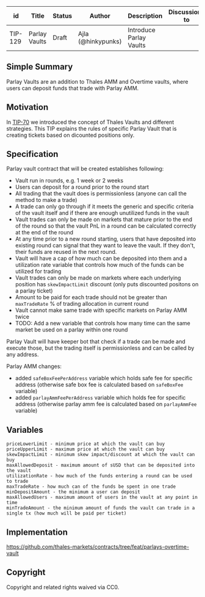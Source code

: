 | id | Title | Status | Author | Description | Discussions to | Created |
| ----------- | ----------- | ----------- | ----------- | ----------- | ----------- | ----------- |
| TIP-129 | Parlay Vaults| Draft | Ajla (@hinkypunks) | Introduce Parlay Vaults |  | 2023-02-20
 
## Simple Summary
 Parlay Vaults are an addition to Thales AMM and Overtime vaults, where users can deposit funds that trade with Parlay AMM.  
 
 ## Motivation
 In [TIP-70](https://github.com/thales-markets/thales-improvement-proposals/blob/main/TIPs/TIP-70.md) we introduced the concept of Thales Vaults and different strategies. This TIP explains the rules of specific Parlay Vault that is creating tickets based on dicounted positions only. 


## Specification  
Parlay vault contract that will be created establishes following: 
- Vault run in rounds, e.g. 1 week or 2 weeks
- Users can deposit for a round prior to the round start  
- All trading that the vault does is permissionless (anyone can call the method to make a trade)  
- A trade can only go through if it meets the generic and specific criteria of the vault itself and if there are enough unutilized funds in the vault  
- Vault trades can only be made on markets that mature prior to the end of the round so that the vault PnL in a round can be calculated correctly at the end of the round
- At any time prior to a new round starting, users that have deposited into existing round can signal that they want to leave the vault. If they don't, their funds are reused in the next round.  
- Vault will have a cap of how much can be deposited into them and a utilization rate variable that controls how much of the funds can be utilized for trading  
- Vault trades can only be made on markets where each underlying position has `skewImpactLimit` discount (only puts discounted positons on a parlay ticket)
- Amount to be paid for each trade should not be greater than `maxTradeRate` % of trading allocation in current round
- Vault cannot make same trade with specific markets on Parlay AMM twice  
- TODO: Add a new variable that controls how many time can the same market be used on a parlay within one round

Parlay Vault will have keeper bot that check if a trade can be made and execute those, but the trading itself is permissionless and can be called by any address. 

Parlay AMM changes: 
- added `safeBoxFeePerAddress` variable which holds safe fee for specific address (otherwise safe box fee is calculated based on `safeBoxFee` variable)
- added `parlayAmmFeePerAddress` variable which holds fee for specific address (otherwise parlay amm fee is calculated based on `parlayAmmFee` variable)


## Variables
	priceLowerLimit - minimum price at which the vault can buy
    priceUpperLimit - maximum price at which the vault can buy
    skewImpactLimit - minimum skew impact/discount at which the vault can buy
    maxAllowedDeposit - maximum amount of sUSD that can be deposited into the vault
    utilizationRate - how much of the funds entering a round can be used to trade
    maxTradeRate - how much can of the funds be spent in one trade
    minDepositAmount - the minimum a user can deposit
    maxAllowedUsers - maximum amount of users in the vault at any point in time
    minTradeAmount - the minimum amount of funds the vault can trade in a single tx (how much will be paid per ticket)

## Implementation  
https://github.com/thales-markets/contracts/tree/feat/parlays-overtime-vault

## Copyright
 
Copyright and related rights waived via CC0.
 

